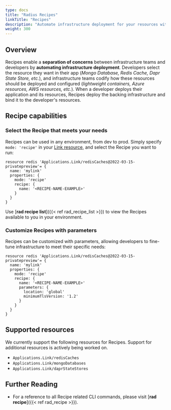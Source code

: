 ```yaml
---
type: docs
title: "Radius Recipes"
linkTitle: "Recipes"
description: "Automate infrastructure deployment for your resources with Radius recipes"
weight: 300
---
```


## Overview

Recipes enable a **separation of concerns** between infrastructure teams and developers by **automating infrastructure deployment**. Developers select the resource they want in their app (_Mongo Database, Redis Cache, Dapr State Store, etc._), and infrastructure teams codify how these resources should be deployed and configured (_lightweight containers, Azure resources, AWS resources, etc._). When a developer deploys their application and its resources, Recipes deploy the backing infrastructure and bind it to the developer's resources.

## Recipe capabilities

### Select the Recipe that meets your needs

Recipes can be used in any environment, from dev to prod. Simply specify `mode: 'recipe'` in your [Link resource](https://docs.radapp.dev/author-apps/links/), and select the Recipe you want to run:


```bicep
resource redis 'Applications.Link/redisCaches@2022-03-15-privatepreview'= {
  name: 'mylink'
  properties: {
    mode: 'recipe'
    recipe: {
      name: '<RECIPE-NAME-EXAMPLE>'
    }
  }
}
```
Use [**rad recipe list**]({{< ref rad_recipe_list >}}) to view the Recipes available to you in your environment.

### Customize Recipes with parameters

Recipes can be customized with parameters, allowing developers to fine-tune infrastructure to meet their specific needs:

```bicep
resource redis 'Applications.Link/redisCaches@2022-03-15-privatepreview'= {
  name: 'mylink'
  properties: {
    mode: 'recipe'
    recipe: {
      name: '<RECIPE-NAME-EXAMPLE>'
      parameters: {
        location: 'global'
        minimumTlsVersion: '1.2'
      }
    }
  }
}
```

## Supported resources

We currently support the following resources for Recipes. Support for additional resources is actively being worked on.

- `Applications.Link/redisCaches`
- `Applications.Link/mongoDatabases`
- `Applications.Link/daprStateStores`


## Further Reading

- For a reference to all Recipe related CLI commands, please visit [**rad recipe**]({{< ref rad_recipe >}}).
